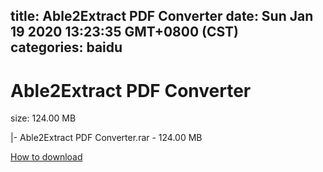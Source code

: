 
title: Able2Extract PDF Converter
date: Sun Jan 19 2020 13:23:35 GMT+0800 (CST)    
categories: baidu
---

# Able2Extract PDF Converter
size: 124.00 MB
 
 
|- Able2Extract PDF Converter.rar - 124.00 MB

[How to download](https://bpcam.bemobtrk.com/go/2ceec3aa-1ca2-46d6-b9ff-aaa5c184517c?jno=541)